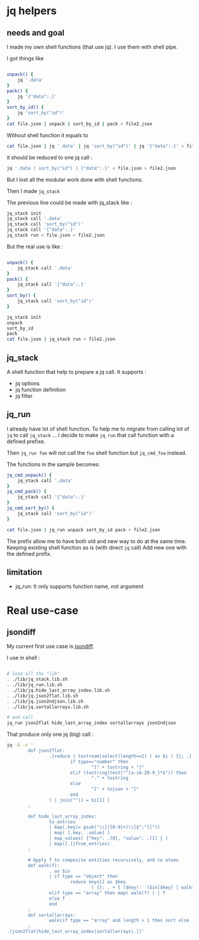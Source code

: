 # jq helpers

## needs and goal

I made my own shell functions (that use jq). I use them with shell pipe.

I got things like
```bash

unpack() {
	jq '.data'
}
pack() {
	jq '{"data":.}'
}
sort_by_id() {
	jq 'sort_by("id")'
}
cat file.json | unpack | sort_by_id | pack > file2.json
```

Without shell function it equals to
```bash
cat file.json | jq '.data' | jq 'sort_by("id")' | jq '{"data":.}' > file2.json
```

it should be reduced to one jq call :
```bash
jq '.data | sort_by("id") | {"data":.}' < file.json > file2.json
```

But I lost all the modular work done with shell functions.

Then I made `jq_stack`

The previous line could be made with jq_stack like :
```bash
jq_stack init
jq_stack call '.data'
jq_stack call 'sort_by("id")'
jq_stack call '{"data":.}'
jq_stack run < file.json > file2.json
```

But the real use is like :

```bash

unpack() {
	jq_stack call '.data'
}
pack() {
	jq_stack call '{"data":.}'
}
sort_by() {
	jq_stack call 'sort_by("id")'
}

jq_stack init
unpack
sort_by_id
pack
cat file.json | jq_stack run > file2.json
```



## jq_stack

A shell function that help to prepare a jq call.
It supports :
* jq options
* jq function definition
* jq filter

## jq_run

I already have lot of shell function.
To help me to migrate from calling lot of `jq` to call `jq_stack` ... I decide to make `jq_run` that call function with a defined prefixe.

Then `jq_run foo` will not call the `foo` shell function but `jq_cmd_foo` instead.

The functions in the sample becomes:

```bash
jq_cmd_unpack() {
	jq_stack call '.data'
}
jq_cmd_pack() {
	jq_stack call '{"data":.}'
}
jq_cmd_sort_by() {
	jq_stack call 'sort_by("id")'
}

cat file.json | jq_run unpack sort_by_id pack > file2.json
```

The prefix allow me to have both old and new way to do at the same time.
Keeping existing shell function as is (with direct `jq` call)
Add new one with the defined prefix.

## limitation

* jq_run: It only supports function name, not argument

# Real use-case

## jsondiff

My current first use case is [jsondiff]().

I use in shell :
```bash

# load all the "lib"
. ./lib/jq_stack.lib.sh
. ./lib/jq_run.lib.sh
. ./lib/jq.hide_last_array_index.lib.sh
. ./lib/jq.json2flat.lib.sh
. ./lib/jq.json2ndjson.lib.sh
. ./lib/jq.sortallarrays.lib.sh

# and call
jq_run json2flat hide_last_array_index sortallarrays json2ndjson
```

That produce only one jq (big) call :
```bash
jq -S -c '
        def json2flat:
                .|reduce ( tostream|select(length==2) ) as $i ( {}; .[ $i[0]|map(
                        if type=="number" then
                                "[" + tostring + "]"
                        elif (tostring|test("^[a-zA-Z0-9_]*$")) then
                                "." + tostring
                        else
                                "[" + tojson + "]"
                        end
                ) | join("")] = $i[1] )
        ;

        def hide_last_array_index:
                to_entries
                | map(.key|= gsub("\\[([0-9]+)\\]$";"[]"))
                | map( [.key, .value] )
                | map_values( {"key": .[0], "value": .[1] } )
                | map([.]|from_entries)
        ;

        # Apply f to composite entities recursively, and to atoms
        def walk(f):
                . as $in
                | if type == "object" then
                        reduce keys[] as $key
                                ( {}; . + { ($key):  ($in[$key] | walk(f)) } ) | f
                elif type == "array" then map( walk(f) ) | f
                else f
                end
        ;
        def sortallarrays:
                walk(if type == "array" and length > 1 then sort else . end)
        ;
.|json2flat|hide_last_array_index|sortallarrays|.[]'
```

